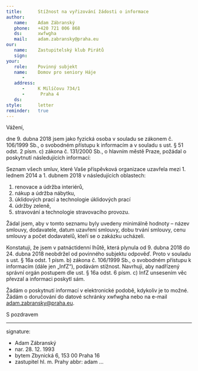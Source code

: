 ```yaml
---
title:      Stížnost na vyřizování žádosti o informace
author:
   name:    Adam Zábranský
   phone:   +420 721 006 868
   ds:      xwfwgha
   mail:    adam.zabransky@praha.eu
our:
   name:    Zastupitelský klub Pirátů
   sign:    
your:
   role:    Povinný subjekt
   name:    Domov pro seniory Háje
      -     
   address:
      -     K Milíčovu 734/1
      -      Praha 4
   ds:      
style:      letter
reminder:   true
---
```


Vážení,

dne 9. dubna 2018 jsem jako fyzická osoba v souladu se zákonem č. 106/1999 Sb., o svobodném přístupu k informacím a v souladu s ust. § 51 odst. 2 písm. c) zákona č. 131/2000 Sb., o hlavním městě Praze, požádal o poskytnutí následujících informací: 

Seznam všech smluv, které Vaše příspěvková organizace uzavřela mezi 1. lednem 2014 a 1. dubnem 2018 v následujících oblastech:

1. renovace a údržba interiérů,
2. nákup a údržba nábytku,
3. úklidových prací a technologie úklidových prací
4. údržby zeleně,
5. stravování a technologie stravovacího provozu.

Žádal jsem, aby v tomto seznamu byly uvedeny minimálně hodnoty – název smlouvy, dodavatele, datum uzavření smlouvy, dobu trvání smlouvy, cenu smlouvy a počet dodavatelů, kteří se o zakázku ucházeli.

Konstatuji, že jsem v patnáctidenní lhůtě, která plynula od 9. dubna 2018 do 24. dubna 2018 neobdržel od povinného subjektu odpověď. Proto v souladu s ust. § 16a odst. 1 písm. b) zákona č. 106/1999 Sb., o svobodném přístupu k informacím (dále jen „InfZ“), podávám stížnost. Navrhuji, aby nadřízený správní orgán postupem dle ust. § 16a odst. 6 písm. c) InfZ unsesením věc převzal a informaci poskytl sám.

Žádám o poskytnutí informací v elektronické podobě, kdykoliv je to možné. Žádám o doručování do datové schránky xwfwgha nebo na e-mail adam.zabransky@praha.eu.

S pozdravem

---
signature: 
  - Adam Zábranský
  - nar. 28. 12. 1993
  - bytem Zbynická 6, 153 00 Praha 16
  - zastupitel hl. m. Prahy
abbr:       adam
...
